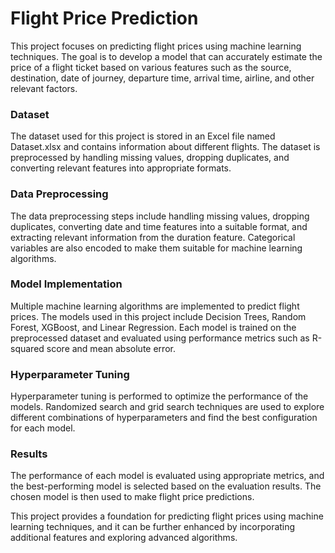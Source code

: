 <h1> Flight Price Prediction </h1>
This project focuses on predicting flight prices using machine learning techniques. The goal is to develop a model that can accurately estimate the price of a flight ticket based on various features such as the source, destination, date of journey, departure time, arrival time, airline, and other relevant factors.

<h3> Dataset </h3>
The dataset used for this project is stored in an Excel file named Dataset.xlsx and contains information about different flights. The dataset is preprocessed by handling missing values, dropping duplicates, and converting relevant features into appropriate formats.

<h3> Data Preprocessing </h3>
The data preprocessing steps include handling missing values, dropping duplicates, converting date and time features into a suitable format, and extracting relevant information from the duration feature. Categorical variables are also encoded to make them suitable for machine learning algorithms.

<h3> Model Implementation  </h3>
Multiple machine learning algorithms are implemented to predict flight prices. The models used in this project include Decision Trees, Random Forest, XGBoost, and Linear Regression. Each model is trained on the preprocessed dataset and evaluated using performance metrics such as R-squared score and mean absolute error.

<h3> Hyperparameter Tuning  </h3>
Hyperparameter tuning is performed to optimize the performance of the models. Randomized search and grid search techniques are used to explore different combinations of hyperparameters and find the best configuration for each model.

<h3> Results  </h3>
The performance of each model is evaluated using appropriate metrics, and the best-performing model is selected based on the evaluation results. The chosen model is then used to make flight price predictions.

This project provides a foundation for predicting flight prices using machine learning techniques, and it can be further enhanced by incorporating additional features and exploring advanced algorithms.
